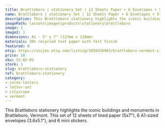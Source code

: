 ```yaml
---
title: Brattleboro | stationery Set | 12 Sheets Paper + 6 Envelopes + Stickers
name: Brattleboro | stationery Set | 12 Sheets Paper + 6 Envelopes + Stickers
description: This Brattleboro stationery highlights the iconic buildings and monuments in Brattleboro, Vermont. This set of 12 sheets of lined paper (5x7"), 6 A1-sized envelopes (3.6x5.1"), and 6 mini stickers. 
imagePath: \assets\images\products\stationery\brattleboro
image: 1
image2: 1
dimensions: A1 - 5" x 7" (127mm x 178mm)
materials: 30% recycled text paper with felt finish
featured: 0
etsy: https://soijen.etsy.com/listing/1050436983/brattleboro-vermont-cityscape-stationery?utm_source=Copy&utm_medium=ListingManager&utm_campaign=Share&utm_term=so.lmsm&share_time=1695258708682
price: 18
sku: SS-QV-05 
stock: 1
slug: brattleboro-stationery
ref: brattleboro-stationery
category:
- cards-letters
- letter-set
- cityscape
- vermont
---
```

This Brattleboro stationery highlights the iconic buildings and monuments in Brattleboro, Vermont. This set of 12 sheets of lined paper (5x7"), 6 A1-sized envelopes (3.6x5.1"), and 6 mini stickers. 
